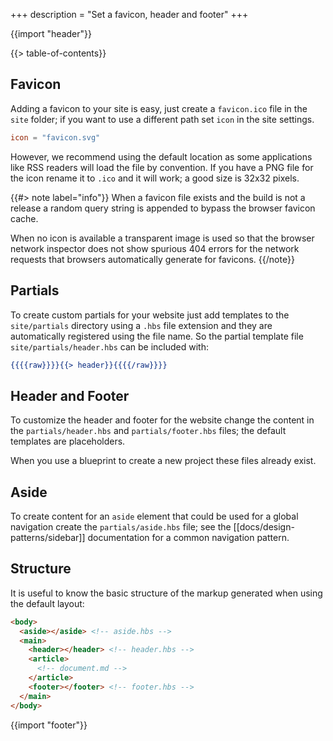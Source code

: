 +++
description = "Set a favicon, header and footer"
+++

{{import "header"}}

{{> table-of-contents}}

## Favicon

Adding a favicon to your site is easy, just create a `favicon.ico` file in the `site` folder; if you want to use a different path set `icon` in the site settings.

```toml
icon = "favicon.svg"
```

However, we recommend using the default location as some applications like RSS readers will load the file by convention. If you have a PNG file for the icon rename it to `.ico` and it will work; a good size is 32x32 pixels.

{{#> note label="info"}}
When a favicon file exists and the build is not a release a random query string is appended to bypass the browser favicon cache.

When no icon is available a transparent image is used so that the browser network inspector does not show spurious 404 errors for the network requests that browsers automatically generate for favicons.
{{/note}}

## Partials

To create custom partials for your website just add templates to the `site/partials` directory using a `.hbs` file extension and they are automatically registered using the file name. So the partial template file `site/partials/header.hbs` can be included with:

```handlebars
{{{{raw}}}}{{> header}}{{{{/raw}}}}
```

## Header and Footer

To customize the header and footer for the website change the content in the `partials/header.hbs` and `partials/footer.hbs` files; the default templates are placeholders.

When you use a blueprint to create a new project these files already exist.

## Aside

To create content for an `aside` element that could be used for a global navigation create the `partials/aside.hbs` file; see the [[docs/design-patterns/sidebar]] documentation for a common navigation pattern.

## Structure

It is useful to know the basic structure of the markup generated when using the default layout:

```html
<body>
  <aside></aside> <!-- aside.hbs -->
  <main>
    <header></header> <!-- header.hbs -->
    <article>
      <!-- document.md -->
    </article>
    <footer></footer> <!-- footer.hbs -->
  </main>
</body>
```

{{import "footer"}}
